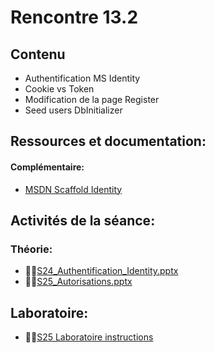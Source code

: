 # Rencontre 13.2

## Contenu
- Authentification MS Identity 
- Cookie vs Token 
- Modification de la page Register 
- Seed users DbInitializer

## Ressources et documentation: 

#### Complémentaire: 
- [MSDN Scaffold Identity](https://go.microsoft.com/fwlink/?linkid=2116645)

## Activités de la séance: 

### Théorie: 
- 🔗‍💥[S24_Authentification_Identity.pptx](BRISE) 
- 🔗‍💥[S25_Autorisations.pptx](BRISE) 

## Laboratoire: 
- 🔗‍💥[S25 Laboratoire instructions](BRISE)
